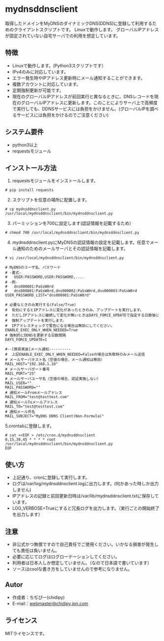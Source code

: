 # mydnsddnsclient
取得したドメインをMyDNSのダイナミックDNS(DDNS)に登録して利用するためのクライアントスクリプトです。
Linuxで動作します。
グローバルIPアドレスが固定されていない自宅サーバでの利用を想定しています。

## 特徴
* Linuxで動作します。(Python3スクリプトです）
* IPv4のみに対応しています。
* エラー発生時やIPアドレス更新時にメール通知することができます。
* 複数アカウントに対応しています。
* 定期強制更新が可能です。
* 現在のグローバルIPアドレスが前回実行と異なるときに、DNSレコードを現在のグローバルIPアドレスに更新します。このことによりサーバ上で高頻度で実行しても、DDNSサービスには負担をかけません。(グローバルIPを調べるサービスには負担をかけるのでご注意ください)

## システム要件
* python3以上
* requestsモジュール

## インストール方法
1. requestsモジュールをインストールします。
```
# pip install requests
```
2. スクリプトを任意の場所に配置します。
```
# cp mydnsddnsclient.py /usr/local/mydnsddnsclient/bin/mydnsddnsclient.py
```
3. パーミッションを700に設定します(認証情報を記載するため）
```
# chmod 700 /usr/local/mydnsddnsclient/bin/mydnsddnsclient.py
```
4. mydnsddnsclient.pyにMyDNSの認証情報の設定を記載します。任意でメール通知のためのメールサーバとその認証情報を記載します。
```
# vi /usr/local/mydnsddnsclient/bin/mydnsddnsclient.py
```
```
# MyDNSのユーザ名、パスワード
# -書式-
#   USER:PASSWORD,USER:PASSWORD,....
# -例-
#   dns000001:PaSsW0rd
#   dns000001:PaSsW0rd,dns000002:PaSsW0rd,dns000003:PaSsW0rd
USER_PASSWORD_LIST="dns000001:PaSsW0rd"

# 必要なときのみ実行する(False/True)
#  有効にするとIPアドレスに変化があったときのみ、アップデートを実行します。
#  ただしIPアドレスに継続して変化が無いときはDAYS_FORCE_UPDATEで指定する日数後に
#  強制アップデートを実行します。
#  IPアドレスチェックで警告になる場合は無効にしてください。
ENABLE_EXEC_ONLY_WHEN_NEEDED=True
# 強制的にDDNSを更新する日数間隔
DAYS_FORCE_UPDATE=1

#--[簡易実装]メール通知----------
#  上記ENABLE_EXEC_ONLY_WHEN_NEEDED=Falseの場合は失敗時のみメール送信
# メールサーバホスト名（空値の場合、メール通知は無効）
MAIL_HOST="192.168.1.10"
# メールサーバポート番号
MAIL_PORT="25"
# メールサーバユーザ名（空値の場合、認証実施しない）
MAIL_USER=""
MAIL_PASSWORD=""
# 通知メールFromメールアドレス
MAIL_FROM="test@testtest.com"
# 通知メールToメールアドレス
MAIL_TO="test@testtest.com"
# 通知メール件名
MAIL_SUBJECT="MyDNS DDNS Client(Non-Formula)"

```
5.crontabに登録します。
```
# cat <<EOF > /etc/cron.d/mydnsddnsclient
0,15,30,45 * * * * root /usr/local/mydnsddnsclient/bin/mydnsddnsclient.py
EOF
```

## 使い方
* 上記通り、cronに登録して実行します。
* ログは/var/log/mydnsddnsclient.logに出力します。(何かあった時しか出力しません)
* IPアドレスの記録と前回更新日時は/var/lib/mydnsddnsclient.txtに保存しています。
* LOG_VERBOSE=Trueにすると冗長ログを出力します。（実行ごとの開始終了を出力します）

## 注意
* 非公式かつ無償ですので自己責任でご使用ください。いかなる損害が発生しても責任は負いません。
* 必要に応じてログはログローテーションしてください。
* 利用者は日本人しか想定していません。（なので日本語で書いています）
* ソースはcoolな書き方をしていませんので参考になりません。

## Autor
* 作成者：ちぢぴー(chidipy)
* E-mail：webmaster@chidipy.jpn.com

## ライセンス
MITライセンスです。

